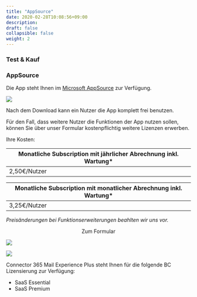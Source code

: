 ```yaml
---
title: "AppSource"
date: 2020-02-28T10:08:56+09:00
description: 
draft: false
collapsible: false
weight: 2
---
```

### Test & Kauf

### AppSource

Die App steht Ihnen im [Microsoft AppSource]() zur Verfügung.

![](images/apps/senderappsource.PNG-ÄNDERN)

Nach dem Download kann ein Nutzer die App komplett frei benutzen.

Für den Fall, dass weitere Nutzer die Funktionen der App nutzen sollen, können Sie über unser Formular kostenpflichtig weitere Lizenzen erwerben.

Ihre Kosten:

| Monatliche Subscription mit jährlicher Abrechnung inkl. Wartung* |
|------------------------------------------------------------------|
| 2,50€/Nutzer                                                     |

| Monatliche Subscription mit monatlicher Abrechnung inkl. Wartung* |
|-------------------------------------------------------------------|
| 3,25€/Nutzer                                                      |


*Preisänderungen bei Funktionserweiterungen beahlten wir uns vor.*

<p style="text-align: center;">
Zum Formular
</p>

[<img src="/images/apps/Forms_plus.png">](https://forms.office.com/r/F0wreTJKvm)

![](images/apps/senderforms_removed.PNG)
 
Connector 365 Mail Experience Plus steht Ihnen für die folgende BC Lizensierung zur Verfügung:

- SaaS Essential
- SaaS Premium


